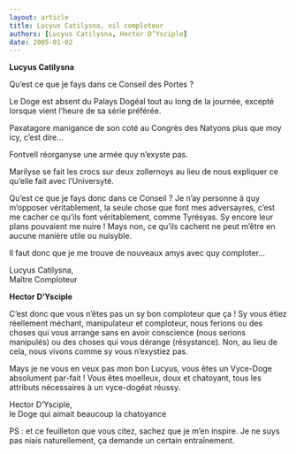 ```yaml
---
layout: article
title: Lucyus Catilysna, vil comploteur
authors: [Lucyus Catilysna, Hector D’Ysciple]
date: 2005-01-02
---
```


**Lucyus Catilysna**

Qu’est ce que je fays dans ce Conseil des Portes ?

Le Doge est absent du Palays Dogéal tout au long de la journée, excepté lorsque vient l’heure de sa série préférée.

Paxatagore manigance de son coté au Congrès des Natyons plus que moy icy, c’est dire...

Fontvell réorganyse une armée quy n’exyste pas.

Marilyse se fait les crocs sur deux zollernoys au lieu de nous expliquer ce qu’elle fait avec l’Universyté.

Qu’est ce que je fays donc dans ce Conseil ? Je n’ay personne à quy m’opposer véritablement, la seule chose que font mes adversayres, c’est me cacher ce qu’ils font véritablement, comme Tyrésyas. Sy encore leur plans pouvaient me nuire ! Mays non, ce qu’ils cachent ne peut m’être en aucune manière utile ou nuisyble.

Il faut donc que je me trouve de nouveaux amys avec quy comploter...

Lucyus Catilysna,  
Maître Comploteur

**Hector D’Ysciple**

C’est donc que vous n’êtes pas un sy bon comploteur que ça ! Sy vous étiez réellement méchant, manipulateur et comploteur, nous ferions ou des choses qui vous arrange sans en avoir conscience (nous serions manipulés) ou des choses qui vous dérange (résystance). Non, au lieu de cela, nous vivons comme sy vous n’exystiez pas.

Mays je ne vous en veux pas mon bon Lucyus, vous êtes un Vyce-Doge absolument par-fait ! Vous êtes moelleux, doux et chatoyant, tous les attributs nécessaires à un vyce-dogéat réussy.

Hector D’Ysciple,  
le Doge qui aimait beaucoup la chatoyance

PS : et ce feuilleton que vous citez, sachez que je m’en inspire. Je ne suys pas niais naturellement, ça demande un certain entraînement.